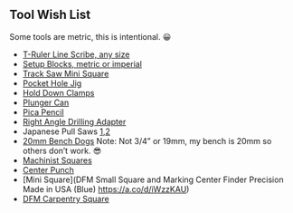 ## Tool Wish List

Some tools are metric, this is intentional. 😀 

* [T-Ruler Line Scribe, any size](https://m.banggood.com/VEIKO-TS-Precision-Woodworking-Line-Scriber-Marking-T-Ruler-Aluminum-Alloy-Hole-Positioning-Marking-Gauge-300-or-400-or-500-or-600-or-760mm-p-1879415.html?akmClientCountry=America&p=R9011426175690201811&custlixnkid=1695495)
* [Setup Blocks, metric or imperial](https://m.banggood.com/Fonson-9pcs-Metric-Inch-Woodworking-Setup-Blocks-Height-Gauge-Precision-Aluminum-Alloy-Setup-Bars-for-Router-and-Table-Saw-Accessories-p-1958536.html?trace_id=dada1700008617543&act_poa=POA9669634&cur_warehouse=CN&rmmds=detail-bottom-alsolike)
* [Track Saw Mini Square](https://m.banggood.com/Fonson-Aluminum-Alloy-Mini-Track-Saw-Square-Woodworking-Guide-Rail-Square-90-Degree-Right-Angle-Guide-Plate-p-1941837.html?cur_warehouse=CN&rmmds=search&p=R9011426175690201811&custlinkid=1870845)
* [Pocket Hole Jig](https://m.banggood.com/ENJOYWOOD-XK4-Pocket-Hole-Jig-Kit-Aluminum-Alloy-Adjustable-Woodworking-Drilling-Guide-for-Angled-Holes-with-Drill-Bit-p-1963550.html?cur_warehouse=CZ&rmmds=search&ID=6290288&p=R9011426175690201811&custlinkid=2202853)
* [Hold Down Clamps](https://m.banggood.com/HONGDUI-SC-14-Woodworking-Desktop-Surface-Fixing-Clamp-Aluminum-Alloy-Table-Hold-Down-Clamp-DIY-Fixing-Clip-p-1955878.html?cur_warehouse=CN&rmmds=search&p=R9011426175690201811&custlinkid=1880157)
* [Plunger Can](https://www.amazon.com/gp/product/B003PGRNEW?ie=UTF8&psc=1&linkCode=sl1&tag=bourbonmoth-20&linkId=0703f8a74606c4a1d1653d784f785943&language=en_US&ref_=as_li_ss_tl)
* [Pica Pencil](https://www.amazon.com/gp/product/B08GCS1GJT?ie=UTF8&psc=1&linkCode=sl1&tag=bourbonmoth-20&linkId=232ef9cbb33a3de819166ef7363510d2&language=en_US&ref_=as_li_ss_tl)
* [Right Angle Drilling Adapter](https://www.amazon.com/gp/product/B013UBXU3E/ref=as_li_tl?ie=UTF8&camp=1789&creative=9325&creativeASIN=B013UBXU3E&linkCode=as2&tag=bourbonmoth-20&linkId=4bc92c3ab045cf1a96d2cefb713413bf)
* Japanese Pull Saws [1](https://www.amazon.com/gp/product/B01MUP2BEJ/ref=as_li_tl?ie=UTF8&camp=1789&creative=9325&creativeASIN=B01MUP2BEJ&linkCode=as2&tag=bourbonmoth-20&linkId=5d91ed6ad1dab063a9eb77bb3c3aec09),[2](https://www.amazon.com/gp/product/B071SCVBG1/ref=as_li_tl?ie=UTF8&camp=1789&creative=9325&creativeASIN=B071SCVBG1&linkCode=as2&tag=bourbonmoth-20&linkId=a3b46d8507d0e86c049382a7d9abe5ae)
* [20mm Bench Dogs](https://a.co/d/9TiKt86) Note: Not 3/4” or 19mm, my bench is 20mm so others don’t work. 😎
* [Machinist Squares](https://taytools.com/collections/tools-measuring-machinist-squares/products/taytools-776629-4-piece-set-of-solid-machinist-square-2-3-4-3-3-4-4-3-4-and-6-3-4-accurate-to-0-001)
* [Center Punch](https://a.co/d/70YvzZK)
* [Mini Square](DFM Small Square and Marking Center Finder Precision Made in USA (Blue) https://a.co/d/iWzzKAU)
* [DFM Carpentry Square](https://a.co/d/a2MnrS0)